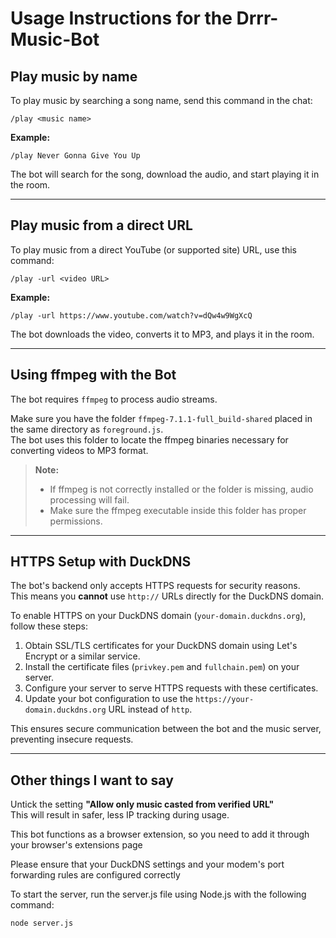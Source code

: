 
# Usage Instructions for the Drrr-Music-Bot

## Play music by name

To play music by searching a song name, send this command in the chat:

```
/play <music name>
```

**Example:**

```
/play Never Gonna Give You Up
```

The bot will search for the song, download the audio, and start playing it in the room.

---

## Play music from a direct URL

To play music from a direct YouTube (or supported site) URL, use this command:

```
/play -url <video URL>
```

**Example:**

```
/play -url https://www.youtube.com/watch?v=dQw4w9WgXcQ
```

The bot downloads the video, converts it to MP3, and plays it in the room.

---

## Using ffmpeg with the Bot

The bot requires `ffmpeg` to process audio streams.

Make sure you have the folder `ffmpeg-7.1.1-full_build-shared` placed in the same directory as `foreground.js`.  
The bot uses this folder to locate the ffmpeg binaries necessary for converting videos to MP3 format.

> **Note:**  
> - If ffmpeg is not correctly installed or the folder is missing, audio processing will fail.  
> - Make sure the ffmpeg executable inside this folder has proper permissions.

---

## HTTPS Setup with DuckDNS

The bot's backend only accepts HTTPS requests for security reasons.  
This means you **cannot** use `http://` URLs directly for the DuckDNS domain.

To enable HTTPS on your DuckDNS domain (`your-domain.duckdns.org`), follow these steps:

1. Obtain SSL/TLS certificates for your DuckDNS domain using Let's Encrypt or a similar service.  
2. Install the certificate files (`privkey.pem` and `fullchain.pem`) on your server.  
3. Configure your server to serve HTTPS requests with these certificates.  
4. Update your bot configuration to use the `https://your-domain.duckdns.org` URL instead of `http`.

This ensures secure communication between the bot and the music server, preventing insecure requests.

---

## Other things I want to say

Untick the setting **"Allow only music casted from verified URL"**  
This will result in safer, less IP tracking during usage.

This bot functions as a browser extension, so you need to add it through your browser's extensions page

Please ensure that your DuckDNS settings and your modem's port forwarding rules are configured correctly

To start the server, run the server.js file using Node.js with the following command: 
```
node server.js
```
